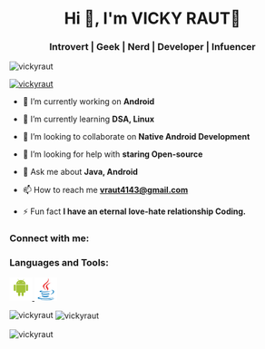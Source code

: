 <h1 align="center">Hi 👋, I'm VICKY RAUT🥷</h1>
<h3 align="center">Introvert | Geek | Nerd | Developer | Infuencer</h3>

<p align="left"> <img src="https://komarev.com/ghpvc/?username=vickyraut&label=Profile%20views&color=0e75b6&style=flat" alt="vickyraut" /> </p>

<p align="left"> <a href="https://github.com/ryo-ma/github-profile-trophy"><img src="https://github-profile-trophy.vercel.app/?username=vickyraut" alt="vickyraut" /></a> </p>

- 🔭 I’m currently working on **Android**

- 🌱 I’m currently learning **DSA, Linux**

- 👯 I’m looking to collaborate on **Native Android Development**

- 🤝 I’m looking for help with **staring Open-source**

- 💬 Ask me about **Java, Android**

- 📫 How to reach me **vraut4143@gmail.com**

- ⚡ Fun fact **I have an eternal love-hate relationship Coding.**

<h3 align="left">Connect with me:</h3>
<p align="left">
</p>

<h3 align="left">Languages and Tools:</h3>
<p align="left"> <a href="https://developer.android.com" target="_blank" rel="noreferrer"> <img src="https://raw.githubusercontent.com/devicons/devicon/master/icons/android/android-original-wordmark.svg" alt="android" width="40" height="40"/> </a> <a href="https://www.java.com" target="_blank" rel="noreferrer"> <img src="https://raw.githubusercontent.com/devicons/devicon/master/icons/java/java-original.svg" alt="java" width="40" height="40"/> </a> </p>

<p><img align="left" src="https://github-readme-stats.vercel.app/api/top-langs?username=vickyraut&show_icons=true&locale=en&layout=compact" alt="vickyraut" /></p>

<p>&nbsp;<img align="center" src="https://github-readme-stats.vercel.app/api?username=vickyraut&show_icons=true&locale=en" alt="vickyraut" /></p>

<p><img align="center" src="https://github-readme-streak-stats.herokuapp.com/?user=vickyraut&" alt="vickyraut" /></p>

